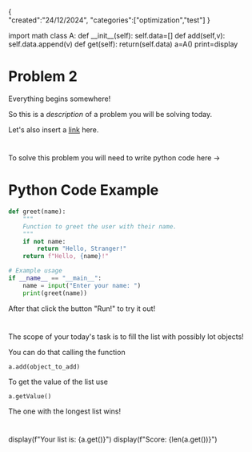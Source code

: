 
<metadata>

{   
    "created":"24/12/2024",
    "categories":["optimization","test"]
}

</metadata>
<setup>
import math
class A:
    def __init__(self):
        self.data=[]
    def add(self,v):
        self.data.append(v)
    def get(self):
        return(self.data)
a=A()
print=display
</setup>

# Problem 2
Everything begins somewhere!

So this is a *description* of a problem you will be solving today.

Let's also insert a [link]() here.

# 

To solve this problem you will need to write python code here ->

# Python Code Example

```python
def greet(name):
    """
    Function to greet the user with their name.
    """
    if not name:
        return "Hello, Stranger!"
    return f"Hello, {name}!"

# Example usage
if __name__ == "__main__":
    name = input("Enter your name: ")
    print(greet(name))

```

After that click the button "Run!" to try it out!

# 

The scope of your today's task is to fill the list with possibly lot objects!

You can do that calling the function 

`a.add(object_to_add)`

To get the value of the list use

`a.getValue()`

The one with the longest list wins!

# 




<check>
display(f"Your list is: {a.get()}")
display(f"Score: {len(a.get())}")
</check>